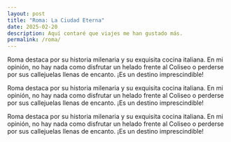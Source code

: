 ```yaml
---
layout: post
title: "Roma: La Ciudad Eterna"
date: 2025-02-20
description: Aquí contaré que viajes me han gustado más.
permalink: /roma/
---
```


Roma destaca por su historia milenaria y su exquisita cocina italiana.
En mi opinión, no hay nada como disfrutar un helado frente al Coliseo
o perderse por sus callejuelas llenas de encanto. ¡Es un destino imprescindible!

Roma destaca por su historia milenaria y su exquisita cocina italiana.
En mi opinión, no hay nada como disfrutar un helado frente al Coliseo
o perderse por sus callejuelas llenas de encanto. ¡Es un destino imprescindible!

Roma destaca por su historia milenaria y su exquisita cocina italiana.
En mi opinión, no hay nada como disfrutar un helado frente al Coliseo
o perderse por sus callejuelas llenas de encanto. ¡Es un destino imprescindible!